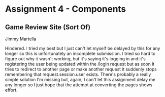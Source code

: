 Assignment 4 - Components
===

## Game Review Site (Sort Of)

Jimmy Martella

Hindered. I tried my best but I just can't let myself be delayed by this for any longer so this is unfortunately an incomplete submission. I tried so hard to figure out why it wasn't working, but it's saying it's logging in and it's registering the user being updated within the /login request but as soon it tries to redirect to another page or make another request it suddenly stops remembering that request.session.user exists. There's probably a really simple solution I'm missing but, again, I can't let this assignment delay me any longer so I just hope that the attempt at converting the pages shows effort.
